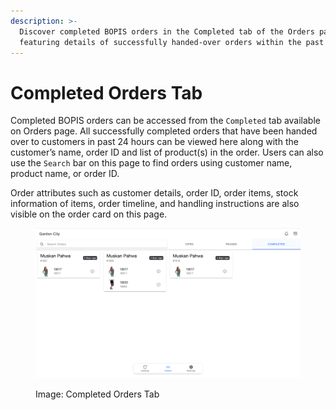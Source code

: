 ```yaml
---
description: >-
  Discover completed BOPIS orders in the Completed tab of the Orders page,
  featuring details of successfully handed-over orders within the past 24 hours.
---
```


# Completed Orders Tab

Completed BOPIS orders can be accessed from the `Completed` tab available on Orders page. All successfully completed orders that have been handed over to customers in past 24 hours can be viewed here along with the customer’s name, order ID and list of product(s) in the order. Users can also use the `Search` bar on this page to find orders using customer name, product name, or order ID.

Order attributes such as customer details, order ID, order items, stock information of items, order timeline, and handling instructions are also visible on the order card on this page.

<figure><img src="../.gitbook/assets/Screenshot 2024-01-01 at 11.55.10 PM.png" alt=""><figcaption><p>Image: Completed Orders Tab</p></figcaption></figure>
